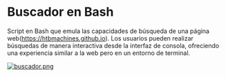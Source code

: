 # Buscador en Bash

Script en Bash que emula las capacidades de búsqueda de una página web(https://htbmachines.github.io). Los usuarios pueden realizar búsquedas de manera interactiva desde la interfaz de consola, ofreciendo una experiencia similar a la web pero en un entorno de terminal.

[![buscador.png](https://i.postimg.cc/mgZMwtP6/buscador.png)](https://postimg.cc/vcjc88LW)
